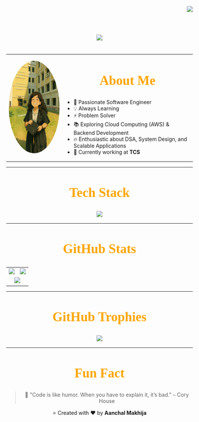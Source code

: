 <img align="right" src="https://komarev.com/ghpvc/?username=AanchalMakhija&color=blue&style=flat-square&label=Visitors"/>

<h1 align="center" style="font-size: 40px; color: #00FFFF; font-family: 'Great Vibes', cursive;">
  <a href="https://git.io/typing-svg">
    <img src="https://readme-typing-svg.herokuapp.com?font=Great+Vibes&size=40&duration=1500&pause=800&color=00FFFF&center=true&vCenter=true&width=600&lines=Hi+there+👋🏻;+I'm+Aanchal+Makhija+!!;Software+Engineer;Passionate+About+Technology+%26+Innovation"/>
  </a>
</h1>

<div align="center">
  <table>
    <tr>
      <td align="center" width="30%">
        <img src="https://raw.githubusercontent.com/AanchalMakhija/IMAGE/main/convocation.jpg?raw=true" width="250" height="250" style="border-radius: 50%;" />
      </td>
      <td align="left" width="70%">
        <h2 align="center" style="font-size: 35px; font-family: 'Dancing Script', cursive; color: #FFA500;">About Me</h2>
        <ul>
          <li>🎯 Passionate Software Engineer</li>
          <li>💡 Always Learning</li>
          <li>⚡ Problem Solver</li>
          <li>📚 Exploring Cloud Computing (AWS) & Backend Development</li>
          <li>🔥 Enthusiastic about DSA, System Design, and Scalable Applications</li>
          <li>🏢 Currently working at <b>TCS</b></li>
        </ul>
      </td>
    </tr>
  </table>
</div>

---

<h2 align="center" style="font-size: 35px; font-family: 'Dancing Script', cursive; color: #FFA500;">Tech Stack</h2>

<div align="center">
  <img src="https://skillicons.dev/icons?i=aws,java,python,c,cpp,css,nodejs,express,git,github,postgres,mysql,tailwind,nextjs,typescript,docker,kubernetes"/>
</div>

---

<h2 align="center" style="font-size: 35px; font-family: 'Dancing Script', cursive; color: #FFA500;">GitHub Stats</h2>

<div align="center">
  <table>
    <tr>
      <td>
        <img src="https://github-readme-stats.vercel.app/api?username=AanchalMakhija&show_icons=true&theme=radical&count_private=true"/>
      </td>
      <td>
        <img src="https://github-readme-streak-stats.herokuapp.com/?user=AanchalMakhija&theme=radical"/>
      </td>
    </tr>
    <tr>
      <td colspan="2" align="center">
        <img src="https://github-readme-stats.vercel.app/api/top-langs/?username=AanchalMakhija&layout=compact&theme=radical"/>
      </td>
    </tr>
  </table>
</div>

---

<h2 align="center" style="font-size: 35px; font-family: 'Dancing Script', cursive; color: #FFA500;">GitHub Trophies</h2>

<div align="center">
  <img src="https://github-profile-trophy.vercel.app/?username=AanchalMakhija&theme=radical&no-frame=true&margin-w=5"/>
</div>

---

<h2 align="center" style="font-size: 35px; font-family: 'Dancing Script', cursive; color: #FFA500;">Fun Fact</h2>

<div align="center">
  <blockquote>
    🚀 "Code is like humor. When you have to explain it, it’s bad." – Cory House
  </blockquote>
</div>

<p align="center">⭐️ Created with ❤️ by <strong>Aanchal Makhija</strong></p>
